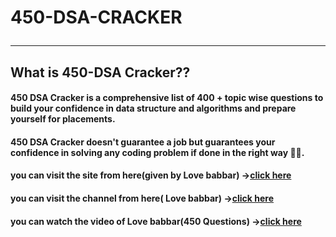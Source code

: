 # 450-DSA-CRACKER <br><hr>
## What is 450-DSA Cracker??

#### 450 DSA Cracker is a comprehensive list of 400 + topic wise questions to build your confidence in data structure and algorithms and prepare yourself for placements.

#### 450 DSA Cracker doesn't guarantee a job but guarantees your confidence in solving any coding problem if done in the right way 👍🏻.

#### you can visit the site from here(given by Love babbar) -><b><a href="https://www.450dsa.com">click here</a></b>
#### you can visit the channel from here( Love babbar) -><b><a href="https://https://www.youtube.com/channel/UCQHLxxBFrbfdrk1jF0moTpw">click here</a></b>
#### you can watch the video of Love babbar(450 Questions) -><b><a href="https://www.youtube.com/watch?v=4iFALQ1ACdA">click here</a></b>
